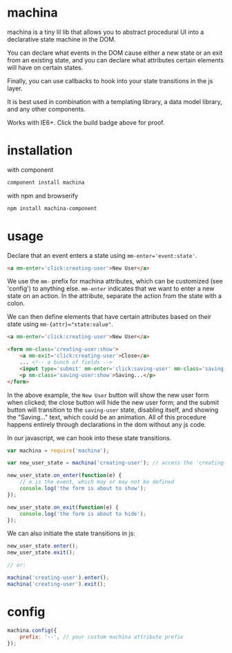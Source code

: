 # machina

machina is a tiny lil lib that allows you to abstract procedural UI into a declarative state machine in the DOM.

You can declare what events in the DOM cause either a new state or an exit from an existing state, and you can declare what attributes certain elements will have on certain states.

Finally, you can use callbacks to hook into your state transitions in the js layer.

It is best used in combination with a templating library, a data model library, and any other components.

Works with IE6+. Click the build badge above for proof.

# installation

with component

```sh
component install machina
```
with npm and browserify

```sh
npm install machina-component
```

# usage

Declare that an event enters a state using `mm-enter='event:state'`.

```html
<a mm-enter='click:creating-user'>New User</a>
```

We use the `mm-` prefix for machina attributes, which can be customized (see 'config') to anything else. `mm-enter` indicates that we want to enter a new state on an action. In the attribute, separate the action from the state with a colon.

We can then define elements that have certain attributes based on their state using `mm-{attr}="state:value"`.

```html
<a mm-enter='click:creating-user'>New User</a>

<form mm-class='creating-user:show'>
	<a mm-exit='click:creating-user'>Close</a>
	... <!-- a bunch of fields -->
	<input type='submit' mm-enter='click:saving-user' mm-class='saving-user:disabled' />
	<p mm-class='saving-user:show'>Saving...</p>
</form>
```

In the above example, the `New User` button will show the new user form when clicked; the close button will hide the new user form; and the submit button will transition to the `saving-user` state, disabling itself, and showing the "Saving..." text, which could be an animation. All of this procedure happens entirely through declarations in the dom without any js code.

In our javascript, we can hook into these state transitions.

```js
var machina = require('machina');

var new_user_state = machina('creating-user'); // access the 'creating-user' state

new_user_state.on_enter(function(e) {
	// e is the event, which may or may not be defined
	console.log('the form is about to show');
});

new_user_state.on_exit(function(e) {
	console.log('the form is about to hide');
});

```

We can also initiate the state transitions in js:

```js
new_user_state.enter();
new_user_state.exit();

// or:

machina('creating-user').enter();
machina('creating-user').exit();
```

# config

```js
machina.config({
	prefix: '--', // your custom machina attribute prefix
});
